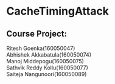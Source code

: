 # CacheTimingAttack
## Course Project: <br>
Ritesh Goenka(160050047) <br>
Abhishek Akkabatula(160050074) <br>
Manoj Middepogu(160050075) <br>
Sathvik Reddy Kollu(160050077) <br>
Saiteja Nangunoori(160050089) <br>

